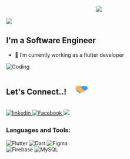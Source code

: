 <p align="center">
  <a href="https://github.com/DenverCoder1/readme-typing-svg"><img src="https://readme-typing-svg.herokuapp.com?font=Time+New+Roman&color=cyan&size=25&center=true&vCenter=true&width=600&height=100&lines=Assalamu+alaikum..&hearts;++I'm+Abdelrhman+Hegazy;++Self-taught+Mobile+Developer;Flutter+developer;Active+Learner/Researcher"></a>
</p>
<img src="https://user-images.githubusercontent.com/73097560/115834477-dbab4500-a447-11eb-908a-139a6edaec5c.gif">

## I'm a Software Engineer

- 🔭 I’m currently working as a flutter developer 
  
<img align="center" alt="Coding" width="500" src="https://media.giphy.com/media/v1.Y2lkPTc5MGI3NjExMHFsZ2x0eThtMWNvaW5jMXFoMjRkZXJqdnN6ZGswNzhnYnNnb2UybyZlcD12MV9pbnRlcm5hbF9naWZfYnlfaWQmY3Q9Zw/Rpl1sod1vCXK0L2SUN/giphy.gif">

## <b> Let's Connect..!</b><img src="https://github.com/0xAbdulKhalid/0xAbdulKhalid/raw/main/assets/mdImages/handshake.gif" width ="80">
<br>
<div align='left'>


<a href="https://www.linkedin.com/in/abdelrhman-hegazy0/" target="blank">
<img src="https://img.shields.io/badge/linkedin: Hegazy-%2300acee.svg?color=405DE6&style=for-the-badge&logo=linkedin&logoColor=white" alt=linkedin style="margin-bottom: 5px;"/>
</a>

<a href="https://www.facebook.com/Hegazy0000" target="blank">
<img src="https://img.shields.io/badge/Facebook: Hegazy-%2300acee.svg?color=0866ff&style=for-the-badge&logo=Facebook&logoColor=white" alt=Facebook style="margin-bottom: 5px;"/>
</a>
<img src="https://user-images.githubusercontent.com/73097560/115834477-dbab4500-a447-11eb-908a-139a6edaec5c.gif"><br>
<h3 align="left">Languages and Tools:</h3>

![Flutter](https://img.shields.io/badge/Flutter-%2302569B.svg?style=for-the-badge&logo=Flutter&logoColor=white)
![Dart](https://img.shields.io/badge/dart-%230175C2.svg?style=for-the-badge&logo=dart&logoColor=white)
![Figma](https://img.shields.io/badge/figma-%23F24E1E.svg?style=for-the-badge&logo=figma&logoColor=white)   
![Firebase](https://img.shields.io/badge/firebase-%23039BE5.svg?style=for-the-badge&logo=firebase)
![MySQL](https://img.shields.io/badge/mysql-%2300f.svg?style=for-the-badge&logo=mysql&logoColor=white)
